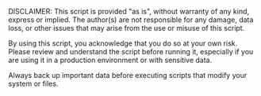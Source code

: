 DISCLAIMER:
This script is provided "as is", without warranty of any kind, express or implied. The author(s) are not responsible for any damage, data loss, or other issues that may arise from the use or misuse of this script.

By using this script, you acknowledge that you do so at your own risk. Please review and understand the script before running it, especially if you are using it in a production environment or with sensitive data.

Always back up important data before executing scripts that modify your system or files.
